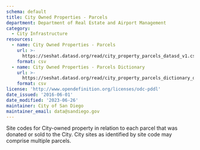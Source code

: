 ```yaml
---
schema: default
title: City Owned Properties - Parcels
department: Department of Real Estate and Airport Management
category:
  - City Infrastructure
resources:
  - name: City Owned Properties - Parcels
    url: >-
      https://seshat.datasd.org/read/city_property_parcels_datasd_v1.csv
    format: csv
  - name: City Owned Properties - Parcels Dictionary
    url: >-
      https://seshat.datasd.org/read/city_property_parcels_dictionary_datasd.csv
    format: csv
license: 'http://www.opendefinition.org/licenses/odc-pddl'
date_issued: '2016-06-01'
date_modified: '2023-06-26'
maintainer: City of San Diego
maintainer_email: data@sandiego.gov
---
```

Site codes for City-owned property in relation to each parcel that was
donated or sold to the City. City sites as identified by site code may comprise multiple parcels.
